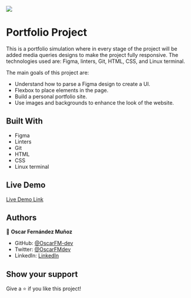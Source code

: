 ![](https://img.shields.io/badge/Microverse-blueviolet)

# Portfolio Project

This is a portfolio simulation where in every stage of the project will be added media queries designs to make the project fully responsive. 
The technologies used are: Figma, linters, Git, HTML, CSS, and Linux terminal.

The main goals of this project are:

- Understand how to parse a Figma design to create a UI.
- Flexbox to place elements in the page.
- Build a personal portfolio site.
- Use images and backgrounds to enhance the look of the website.


## Built With

- Figma
- Linters
- Git
- HTML
- CSS
- Linux terminal

## Live Demo

[Live Demo Link](https://livedemo.com)



## Authors

👤 **Oscar Fernández Muñoz**

- GitHub: [@OscarFM-dev](https://github.com/OscarFM-dev)
- Twitter: [@OscarFMdev](https://twitter.com/OscarFMdev)
- LinkedIn: [LinkedIn](https://linkedin.com/in/OscarFM-dev)


## Show your support

Give a ⭐️ if you like this project!



